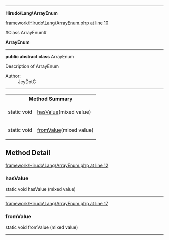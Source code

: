 

- - -

**Hirudo\Lang\ArrayEnum**


<a href="https://github.com/JeyDotC/Hirudo/blob/make-composer-compatible/framework/Hirudo/Lang/ArrayEnum.php#L10" target='_blank'>framework\Hirudo\Lang\ArrayEnum.php at line 10</a>

#Class ArrayEnum#

**ArrayEnum**




- - -

<p><strong>public abstract  class</strong> <span>ArrayEnum</span></p>

<div class="comment" id="overview_description"><p>Description of ArrayEnum</p></div>

<dl>
<dt>Author:</dt>
<dd>JeyDotC</dd>
</dl>


<hr />

<table id="summary_method">
<tr><th colspan="2">Method Summary</th></tr>
<tr>
<td><span class='k'>static </span> <span class='nx'>void</span></td>
<td class="description"><p class="name"><a href="#hasvalue">hasValue</a>(mixed value)</p></td>
</tr>
<tr>
<td><span class='k'>static </span> <span class='nx'>void</span></td>
<td class="description"><p class="name"><a href="#fromvalue">fromValue</a>(mixed value)</p></td>
</tr>
</table>

<h2 id="detail_method">Method Detail</h2>

<a href="https://github.com/JeyDotC/Hirudo/blob/make-composer-compatible/framework/Hirudo/Lang/ArrayEnum.php#L12" target='_blank'>framework\Hirudo\Lang\ArrayEnum.php at line 12</a>

<h3 id="hasValue()">hasValue</h3>
<span class='k'>static </span> <span class='nx'>void</span> <span class='nf'>hasValue</span> (mixed value)

<div class="details">

</div>

- - -


<a href="https://github.com/JeyDotC/Hirudo/blob/make-composer-compatible/framework/Hirudo/Lang/ArrayEnum.php#L17" target='_blank'>framework\Hirudo\Lang\ArrayEnum.php at line 17</a>

<h3 id="fromValue()">fromValue</h3>
<span class='k'>static </span> <span class='nx'>void</span> <span class='nf'>fromValue</span> (mixed value)

<div class="details">

</div>

- - -

